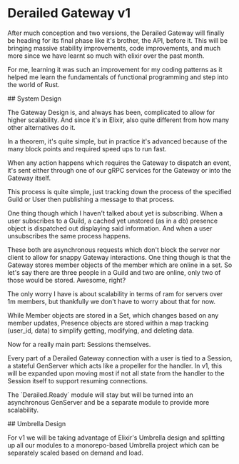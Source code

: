 # Derailed Gateway v1

After much conception and two versions, the Derailed Gateway will finally be heading for its final phase like it's brother, the API, before it. This will be bringing massive stability improvements, code improvements, and much more since we have learnt so much with elixir over the past month.

For me, learning it was such an improvement for my coding patterns as it helped me learn the fundamentals of functional programming and step into the world of Rust.

\## System Design

The Gateway Design is, and always has been, complicated to allow for higher scalability. And since it's in Elixir, also quite different from how many other alternatives do it.

In a theorem, it's quite simple, but in practice it's advanced because of the many block points and required speed ups to run fast.

When any action happens which requires the Gateway to dispatch an event, it's sent either through one of our gRPC services for the Gateway or into the Gateway itself.

This process is quite simple, just tracking down the process of the specified Guild or User then publishing a message to that process.

One thing though which I haven't talked about yet is subscribing. When a user subscribes to a Guild, a cached yet unstored (as in a db) presence object is dispatched out displaying said information. And when a user unsubscribes the same process happens.

These both are asynchronous requests which don't block the server nor client to allow for snappy Gateway interactions. One thing though is that the Gateway stores member objects of the member which are online in a set. So let's say there are three people in a Guild and two are online, only two of those would be stored. Awesome, right?

The only worry I have is about scalability in terms of ram for servers over 1m members, but thankfully we don't have to worry about that for now.

While Member objects are stored in a Set, which changes based on any member updates, Presence objects are stored within a map tracking (user\_id, data) to simplify getting, modifying, and deleting data.

Now for a really main part: Sessions themselves.

Every part of a Derailed Gateway connection with a user is tied to a Session, a stateful GenServer which acts like a propeller for the handler. In v1, this will be expanded upon moving most if not all state from the handler to the Session itself to support resuming connections.

The \`Derailed.Ready\` module will stay but will be turned into an asynchronous GenServer and be a separate module to provide more scalability.

\## Umbrella Design

For v1 we will be taking advantage of Elixir's Umbrella design and splitting up all our modules to a monorepo-based Umbrella project which can be separately scaled based on demand and load.